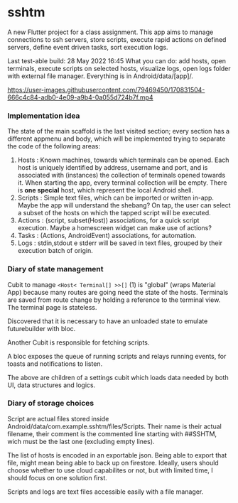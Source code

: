 # sshtm

A new Flutter project for a class assignment. This app aims to manage connections to ssh servers, store scripts, execute rapid actions on defined servers, define event driven tasks, sort execution logs.

Last test-able build: 28  May 2022 16:45
What you can do: add hosts, open terminals, execute scripts on selected hosts, visualize logs, open logs folder with external file manager. Everything is in Android/data/[app]/.



https://user-images.githubusercontent.com/79469450/170831504-666c4c84-adb0-4e09-a9b4-0a055d724b7f.mp4




### Implementation idea


The state of the main scaffold is the last visited section; every section has a different appmenu and body, which will be implemented trying to separate the code of the following areas:

1. Hosts : Known machines, towards which terminals can be opened. Each host is uniquely identified by address, username and port, and is associated with (instances) the collection of terminals opened towards it. When starting the app, every terminal collection will be empty. There is **one special** host, which represent the local Android shell.
2. Scripts : Simple text files, which can be imported or written in-app. Maybe the app will understand the shebang? On tap, the user can select a subset of the hosts on which the tapped script will be executed.
3. Actions : (script, subset(Host)) associations, for a quick script execution. Maybe a homescreen widget can make use of actions?
4. Tasks : (Actions, AndroidEvent) associations, for automation.
5. Logs : stdin,stdout e stderr will be saved in text files, grouped by their execution batch of origin.

### Diary of state management

Cubit to manage `<Host< Terminal[] >>[]` (1) is "global" (wraps Material App) because many routes are going need the state of the hosts.
Terminals are saved from route change by holding a reference to the terminal view. The terminal page is stateless.

Discovered that it is necessary to have an unloaded state to emulate futurebuilder with bloc.

Another Cubit is responsible for fetching scripts.

A bloc exposes the queue of running scripts and relays running events, for toasts and notifications to listen.

The above are children of a settings cubit which loads data needed by both UI, data structures and logics.


### Diary of storage choices

Script are actual files stored inside Android/data/com.example.sshtm/files/Scripts. Their name is their actual filename, their comment is
the commented line starting with ##SSHTM, wich must be the last one (excluding empty lines).

The list of hosts is encoded in an exportable json. Being able to export that file, might mean being able to back up on firestore. Ideally, users should choose whether to use cloud capabilites or not, but with limited time, I should focus on one solution first.

Scripts and logs are text files accessible easily with a file manager.
